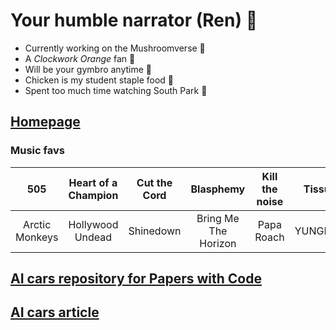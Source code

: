 # Your humble narrator (Ren) 🦖
* Currently working on the Mushroomverse 🍄
* A _Clockwork Orange_ fan 🍊
* Will be your gymbro anytime 💪
* Chicken is my student staple food 🐔
* Spent too much time watching South Park 🌲

## [Homepage](https://yourhumblenarrator.github.io/)

### Music favs

|       505      | Heart of a Champion | Cut the Cord |       Blasphemy      | Kill the noise |  Tissues |
|:--------------:|:-------------------:|:------------:|:--------------------:|:--------------:|:--------:|
| Arctic Monkeys |   Hollywood Undead  |   Shinedown  | Bring Me The Horizon |   Papa Roach   | YUNGBLUD |

## [AI cars repository for Papers with Code](https://github.com/YourHumbleNarrator/bot_or_not)
## [AI cars article](https://link.springer.com/article/10.1007/s00146-022-01598-6)
